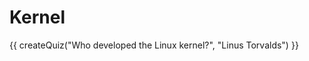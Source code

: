 # Kernel

<script src="../quiz.js"></script>

<div id="quiz">
  {{ createQuiz("Who developed the Linux kernel?", "Linus Torvalds") }}
</div>

